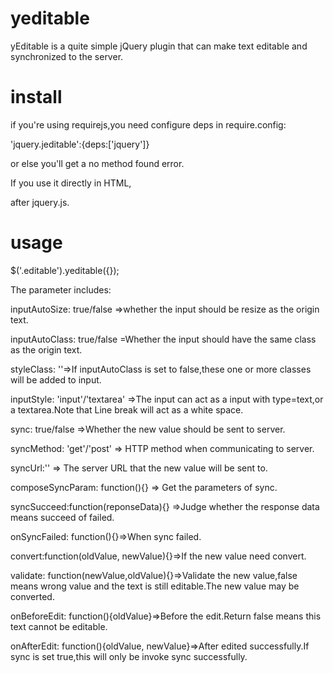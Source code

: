 yeditable
=========

yEditable is a quite simple jQuery plugin that can make text editable and synchronized to the server.

install
=========
if you're using requirejs,you need configure deps in require.config:

'jquery.jeditable':{deps:['jquery']}

or else you'll get a no method found error.

If you use it directly in HTML,

<script type="text/javascript"  src="jquery.yeditable.min.js"></script>

after jquery.js.

usage
=========

$('.editable').yeditable({});

The parameter includes:

inputAutoSize: true/false  =>whether the input should be resize as the origin text.

inputAutoClass: true/false =Whether the input should have the same class as the origin text.

styleClass: ''=>If inputAutoClass is set to false,these one or more classes will be added to input.

inputStyle: 'input'/'textarea' =>The input can act as a input with type=text,or a textarea.Note that Line break will act as a white space.

sync: true/false =>Whether the new value should be sent to server.

syncMethod: 'get'/'post' => HTTP method when communicating to server.

syncUrl:'' => The server URL that the new value will be sent to.

composeSyncParam: function(){} => Get the parameters of sync.

syncSucceed:function(reponseData){} =>Judge whether the response data means succeed of failed.

onSyncFailed: function(){}=>When sync failed.

convert:function(oldValue, newValue){}=>If the new value need convert.

validate: function(newValue,oldValue){}=>Validate the new value,false means wrong value and the text is still editable.The new value may be converted.

onBeforeEdit: function(){oldValue}=>Before the edit.Return false means this text cannot be editable.

onAfterEdit: function(){oldValue, newValue}=>After edited successfully.If sync is set true,this will only be invoke sync successfully.
